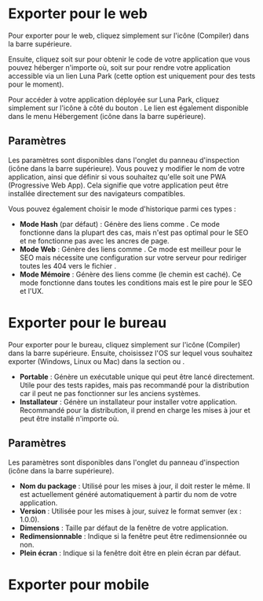 <script setup lang="ts">
import {faLink, faGear, faHammer} from "@fortawesome/pro-solid-svg-icons";
</script>

# Exporter pour le web

Pour exporter pour le web, cliquez simplement sur l'icône <font-awesome-icon :icon="faHammer"/> (Compiler) dans la barre supérieure.

Ensuite, cliquez soit sur <Highlight text="télécharger"/> pour obtenir le code de votre application que vous pouvez héberger n'importe où, soit sur <Highlight text="déployer"/> pour rendre votre application accessible via un lien Luna Park (cette option est uniquement pour des tests pour le moment).

Pour accéder à votre application déployée sur Luna Park, cliquez simplement sur l'icône <Highlight text="ouvrir"/> à côté du bouton <Highlight text="déployer"/>. Le lien est également disponible dans le menu Hébergement (icône <font-awesome-icon :icon="faLink"/> dans la barre supérieure).

## Paramètres

Les paramètres sont disponibles dans l'onglet <Highlight text="paramètres"/> du panneau d'inspection (icône <font-awesome-icon :icon="faGear"/> dans la barre supérieure). Vous pouvez y modifier le nom de votre application, ainsi que définir si vous souhaitez qu'elle soit une PWA (Progressive Web App). Cela signifie que votre application peut être installée directement sur des navigateurs compatibles.

<Warning title="PWA non disponible" content="Le mode PWA n'est pas encore prêt" />

Vous pouvez également choisir le mode d'historique parmi ces types :

- **Mode Hash** (par défaut) : Génère des liens comme <Highlight text="monApp.com/#accueil/dashboard"/>. Ce mode fonctionne dans la plupart des cas, mais n'est pas optimal pour le SEO et ne fonctionne pas avec les ancres de page.
- **Mode Web** : Génère des liens comme <Highlight text="monApp.com/accueil/dashboard"/>. Ce mode est meilleur pour le SEO mais nécessite une configuration sur votre serveur pour rediriger toutes les 404 vers le fichier <Highlight text="index"/>.
- **Mode Mémoire** : Génère des liens comme <Highlight text="monApp.com/"/> (le chemin est caché). Ce mode fonctionne dans toutes les conditions mais est le pire pour le SEO et l'UX.

# Exporter pour le bureau

Pour exporter pour le bureau, cliquez simplement sur l'icône <font-awesome-icon :icon="faHammer"/> (Compiler) dans la barre supérieure. Ensuite, choisissez l'OS sur lequel vous souhaitez exporter (Windows, Linux ou Mac) dans la section <Highlight text="portable"/> ou <Highlight text="installateur"/>.

- **Portable** : Génère un exécutable unique qui peut être lancé directement. Utile pour des tests rapides, mais pas recommandé pour la distribution car il peut ne pas fonctionner sur les anciens systèmes.
- **Installateur** : Génère un installateur pour installer votre application. Recommandé pour la distribution, il prend en charge les mises à jour et peut être installé n'importe où.

<Warning title="Compilation MacOS non disponible" content="L'exportation pour MacOS n'est pas encore prête." />

## Paramètres

Les paramètres sont disponibles dans l'onglet <Highlight text="paramètres"/> du panneau d'inspection (icône <font-awesome-icon :icon="faGear"/> dans la barre supérieure).

- **Nom du package** : Utilisé pour les mises à jour, il doit rester le même. Il est actuellement généré automatiquement à partir du nom de votre application.
- **Version** : Utilisée pour les mises à jour, suivez le format semver (ex : 1.0.0).
- **Dimensions** : Taille par défaut de la fenêtre de votre application.
- **Redimensionnable** : Indique si la fenêtre peut être redimensionnée ou non.
- **Plein écran** : Indique si la fenêtre doit être en plein écran par défaut.

# Exporter pour mobile

<br/>

<Warning title="Exportation mobile non disponible" content="L'exportation pour mobile n'est pas encore prête." />
